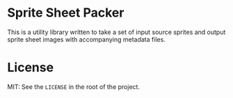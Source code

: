 # Sprite Sheet Packer

This is a utility library written to take a set of input source sprites and output sprite sheet images with accompanying metadata files.

# License

MIT: See the `LICENSE` in the root of the project.

